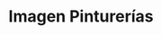 ---
title: "Imagen Pinturerías"
url: /martinez/imagen-pinturerias-avenida-santa-fe/
shop: Farben
---